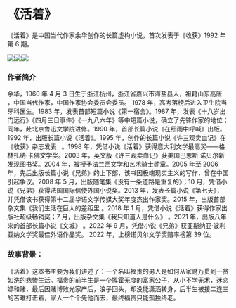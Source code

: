 # 《活着》

《活着》是中国当代作家余华创作的长篇虚构小说，首次发表于《收获》1992 年第 6 期。

![](操作指南_md_files/5d429720-8c0e-11ee-95ca-65210e091ff2.jpeg?v=1&type=image)![](操作指南_md_files/39255f60-8c10-11ee-95ca-65210e091ff2.jpeg?v=1&type=image)![](操作指南_md_files/3fdd57e0-8c10-11ee-95ca-65210e091ff2.jpeg?v=1&type=image)

### 作者简介

余华，1960 年 4 月 3 日生于浙江杭州，浙江省嘉兴市海盐县人，祖籍山东高唐 ，中国当代作家，中国作家协会委员会委员。 1978 年，高考落榜后进入卫生院当牙科医生。1983 年，发表首部短篇小说《第一宿舍》。1987 年，发表《十八岁出门远行》《四月三日事件》《一九八六年》等中短篇小说，确立了先锋作家的地位；同年，赴北京鲁迅文学院进修。1990 年，首部长篇小说《在细雨中呼喊》出版。1992 年，出版长篇小说《活着》。1995 年，创作的长篇小说《许三观卖血记》在《收获》杂志发表   。1998 年，凭借小说《活着》获得意大利文学最高奖——格林扎纳·卡佛文学奖。2003 年，英文版《许三观卖血记》获美国巴恩斯·诺贝尔新发现图书奖。2004 年，被授予法兰西文学和艺术骑士勋章。2005 年至 2006 年，先后出版长篇小说《兄弟》的上下部，该书因极端现实主义的写作，曾在中国引起争议。2008 年 5 月，出版随笔集《没有一条道路是重复的》；10 月，凭借小说《兄弟》获得法国国际信使外国小说奖。2013 年，发表长篇小说《第七天》，并凭借该书获得第十二届华语文学传媒大奖年度杰出作家奖。2015 年，出版首部杂文集《我们生活在巨大的差距里 。2018 年 1 月，凭借小说《活着》获得作家出版社超级畅销奖；7 月，出版杂文集《我只知道人是什么》 。2021 年，出版八年来的首部长篇小说《文城》 。2022 年 9 月，凭借小说《兄弟》获亚斯纳亚·波利亚纳文学奖最佳外语作品奖。 2022 年，上榜诺贝尔文学奖赔率榜第 39 位。

### 故事背景：

《活着》这本书主要为我们讲述了：一个名叫福贵的男人是如何从家财万贯到一贫如洗的悲惨生活。福贵的前半生是一个挥霍无度的富家公子，从小不学无术，迷恋嫖和赌，最后因赌博败光家产后，浪子回头，却没能潇洒转身，后半生被接二连三的苦难打击着，家人一个个先他而去，最终福贵只能孤独终老。
